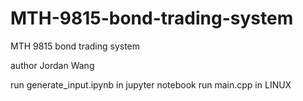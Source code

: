 # MTH-9815-bond-trading-system
MTH 9815 bond trading system

author Jordan Wang

run generate_input.ipynb in jupyter notebook
run main.cpp in LINUX
